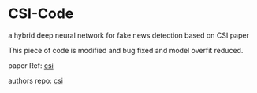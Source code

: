 # CSI-Code
a hybrid deep neural network for fake news detection based on CSI paper

This piece of code is modified and bug fixed and model overfit reduced.

paper Ref: [csi](https://dl.acm.org/citation.cfm?id=3132877)

authors repo: [csi](https://github.com/sungyongs/CSI-Code)

